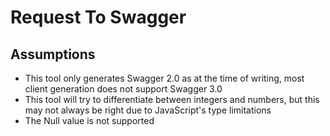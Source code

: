 # Request To Swagger

## Assumptions

* This tool only generates Swagger 2.0 as at the time of writing, most client generation
  does not support Swagger 3.0
* This tool will try to differentiate between integers and numbers,
  but this may not always be right due to JavaScript's type limitations
* The Null value is not supported

